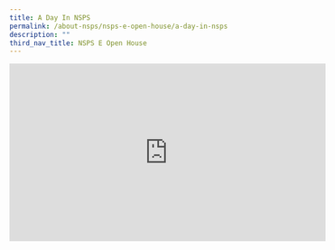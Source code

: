 ```yaml
---
title: A Day In NSPS
permalink: /about-nsps/nsps-e-open-house/a-day-in-nsps
description: ""
third_nav_title: NSPS E Open House
---
```

<iframe width="560" height="315" src="https://www.youtube.com/embed/aL5F8Pz97Fk" title="YouTube video player" frameborder="0" allow="accelerometer; autoplay; clipboard-write; encrypted-media; gyroscope; picture-in-picture" allowfullscreen></iframe>